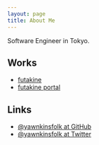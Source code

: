 ```yaml
---
layout: page
title: About Me
---
```


Software Engineer in Tokyo.

## Works

- [futakine](https://www.futakine.com)
- [futakine portal](https://portal.futakine.com/)

## Links

* [@yawnkinsfolk at GitHub](https://github.com/yawnkinsfolk)
* [@yawnkinsfolk at Twitter](https://twitter.com/yawnkinsfolk)
